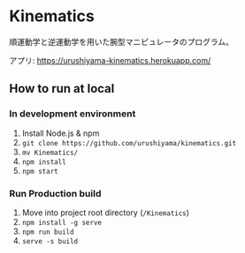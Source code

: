 # Kinematics

順運動学と逆運動学を用いた腕型マニピュレータのプログラム。

アプリ: https://urushiyama-kinematics.herokuapp.com/

## How to run at local

### In development environment

1. Install Node.js & npm
2. `git clone https://github.com/urushiyama/kinematics.git`
3. `mv Kinematics/`
4. `npm install`
5. `npm start`

### Run Production build

1. Move into project root directory (`/Kinematics`)
2. `npm install -g serve`
3. `npm run build`
4. `serve -s build`
